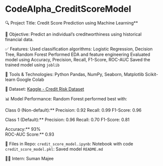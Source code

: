 # CodeAlpha_CreditScoreModel

🔍 Project Title:
Credit Score Prediction using Machine Learning**

📌 Objective:
Predict an individual’s creditworthiness using historical financial data.

✅ Features:
Used classification algorithms: Logistic Regression, Decision Tree, Random Forest
Performed EDA and feature engineering
Evaluated model using Accuracy, Precision, Recall, F1-Score, ROC-AUC
Saved the trained model using `joblib`

🧠 Tools & Technologies:
Python
Pandas, NumPy, Seaborn, Matplotlib
Scikit-learn
Google Colab

📁 Dataset:
[Kaggle - Credit Risk Dataset](https://www.kaggle.com/datasets/yasserh/credit-risk)

📊 Model Performance:
Random Forest performed best with:

Class 0 (Non-default):**
  Precision: 0.92
  Recall: 0.99
  F1-Score: 0.96

Class 1 (Default):**
  Precision: 0.96
  Recall: 0.70
  F1-Score: 0.81

Accuracy:** 93%  
ROC-AUC Score:** 0.93

📂 Files in Repo:
`credit_score_model.ipynb`: Notebook with code
`credit_score_model.pkl`: Saved model
`README.md`

👩‍💻 Intern:
Suman Majee
